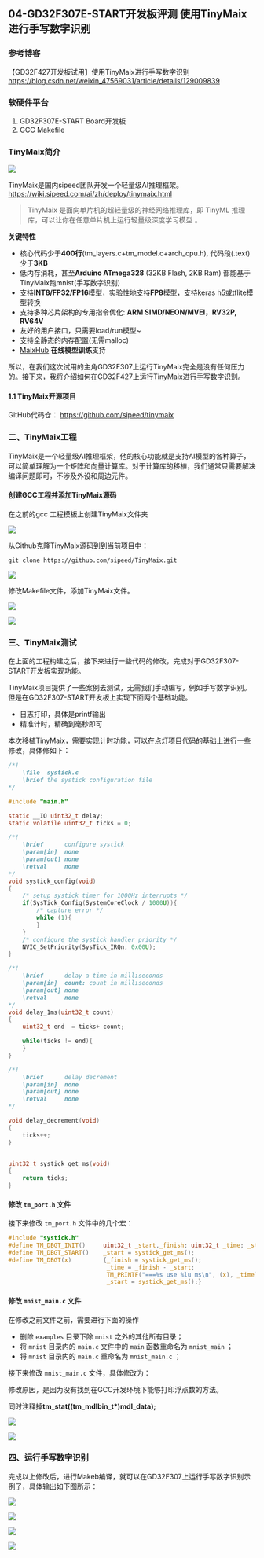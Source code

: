 ## 04-GD32F307E-START开发板评测 使用TinyMaix进行手写数字识别

### 参考博客 

【GD32F427开发板试用】使用TinyMaix进行手写数字识别 https://blog.csdn.net/weixin_47569031/article/details/129009839

### 软硬件平台

1. GD32F307E-START Board开发板
2. GCC Makefile

###   TinyMaix简介

![](pic/tiny0.png)

TinyMaix是国内sipeed团队开发一个轻量级AI推理框架。https://wiki.sipeed.com/ai/zh/deploy/tinymaix.html

> TinyMaix 是面向单片机的超轻量级的神经网络推理库，即 TinyML 推理库，可以让你在任意单片机上运行轻量级深度学习模型 。

**关键特性**

- 核心代码少于**400行**(tm_layers.c+tm_model.c+arch_cpu.h), 代码段(.text)少于**3KB**
- 低内存消耗，甚至**Arduino ATmega328** (32KB Flash, 2KB Ram) 都能基于TinyMaix跑mnist(手写数字识别)
- 支持**INT8/FP32/FP16**模型，实验性地支持**FP8**模型，支持keras h5或tflite模型转换
- 支持多种芯片架构的专用指令优化: **ARM SIMD/NEON/MVEI，RV32P, RV64V**
- 友好的用户接口，只需要load/run模型~
- 支持全静态的内存配置(无需malloc)
- [MaixHub](https://maixhub.com/) **在线模型训练**支持

所以，在我们这次试用的主角GD32F307上运行TinyMaix完全是没有任何压力的。接下来，我将介绍如何在GD32F427上运行TinyMaix进行手写数字识别。

####   1.1 TinyMaix开源项目

GitHub代码仓： https://github.com/sipeed/tinymaix

###   二、TinyMaix工程

TinyMaix是一个轻量级AI推理框架，他的核心功能就是支持AI模型的各种算子，可以简单理解为一个矩阵和向量计算库。对于计算库的移植，我们通常只需要解决编译问题即可，不涉及外设和周边元件。

#### 创建GCC工程并添加TinyMaix源码

在之前的gcc 工程模板上创建TinyMaix文件夹

![](pic/tiny2.png)

从Github克隆TinyMaix源码到到当前项目中：

```Plaintext
git clone https://github.com/sipeed/TinyMaix.git
```

![](pic/tiny1.png)

修改Makefile文件，添加TinyMaix文件。

![](pic/tiny6.png)

![](pic/tiny7.png)

###   三、TinyMaix测试

在上面的工程构建之后，接下来进行一些代码的修改，完成对于GD32F307-START开发板实现功能。

TinyMaix项目提供了一些案例去测试，无需我们手动编写，例如手写数字识别。但是在GD32F307-START开发板上实现下面两个基础功能。

- 日志打印，具体是printf输出
- 精准计时，精确到毫秒即可

本次移植TinyMaix，需要实现计时功能，可以在点灯项目代码的基础上进行一些修改，具体修如下：

```c
/*!
    \file  systick.c
    \brief the systick configuration file
*/

#include "main.h"

static __IO uint32_t delay;
static volatile uint32_t ticks = 0;

/*!
    \brief      configure systick
    \param[in]  none
    \param[out] none
    \retval     none
*/
void systick_config(void)
{
    /* setup systick timer for 1000Hz interrupts */
    if(SysTick_Config(SystemCoreClock / 1000U)){
        /* capture error */
        while (1){
        }
    }
    /* configure the systick handler priority */
    NVIC_SetPriority(SysTick_IRQn, 0x00U);
}

/*!
    \brief      delay a time in milliseconds
    \param[in]  count: count in milliseconds
    \param[out] none
    \retval     none
*/
void delay_1ms(uint32_t count)
{
    uint32_t end  = ticks+ count;

    while(ticks != end){
    }
}

/*!
    \brief      delay decrement
    \param[in]  none
    \param[out] none
    \retval     none
*/

void delay_decrement(void)
{
    ticks++;
}


uint32_t systick_get_ms(void)
{
    return ticks;
}

```

#### 修改 `tm_port.h` 文件

接下来修改 `tm_port.h` 文件中的几个宏：

```C
#include "systick.h"
#define TM_DBGT_INIT()     uint32_t _start,_finish; uint32_t _time; _start = systick_get_ms();
#define TM_DBGT_START()    _start = systick_get_ms();
#define TM_DBGT(x)         {_finish = systick_get_ms();                  \
                            _time = _finish - _start;                    \
                            TM_PRINTF("===%s use %lu ms\n", (x), _time); \
                            _start = systick_get_ms();}
```

#### 修改 `mnist_main.c` 文件

在修改之前文件之前，需要进行下面的操作

- 删除 `examples` 目录下除 `mnist` 之外的其他所有目录；
- 将 `mnist` 目录内的 `main.c` 文件中的 `main` 函数重命名为 `mnist_main` ；
- 将 `mnist` 目录内的 `main.c` 重命名为 `mnist_main.c` ；

接下来修改 `mnist_main.c` 文件，具体修改为：

修改原因，是因为没有找到在GCC开发环境下能够打印浮点数的方法。

同时注释掉**tm_stat((tm_mdlbin_t*)mdl_data);**

![](pic/tiny.png)

![](pic/tiny3.png)

###   四、运行手写数字识别

完成以上修改后，进行Makeb编译，就可以在GD32F307上运行手写数字识别示例了，具体输出如下图所示：

![](pic/tiny8.png)

![](pic/tiny9.png)

![](pic/tiny4.png)

![](pic/tiny5.png)





